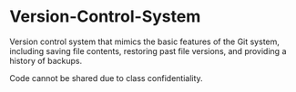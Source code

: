 # Version-Control-System
Version control system that mimics the basic features of the Git system, including saving file contents, restoring past file versions, and providing a history of backups.

Code cannot be shared due to class confidentiality. 
